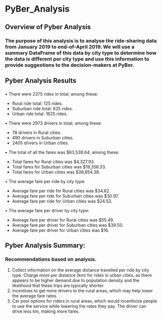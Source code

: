 # PyBer_Analysis
## Overview of Pyber Analysis 
### The purpose of this analysis is to analyse the ride-sharing data from January 2019 to end-of-April 2019. We will use a summary DataFrame of this data by city type to determine how the data is different per city type and use this information to provide suggestions to the decision-makers at PyBer.

## Pyber Analysis Results
###
•	There were 2375 rides in total; among these:
  - Rural ride total: 125 rides.
  - Suburban ride total: 625 rides.
  - Urban ride total: 1625 rides.
  
•	There were 2973 drivers in total; among these:
  - 78 drivers in Rural cities.
  - 490 drivers in Suburban cities.
  - 2405 drivers in Urban cities.
  
•	The total of all the fares was $63,538.64; among these:
  - Total fares for Rural cities was $4,327.93.
  - Total fares for Suburban cities was $19,356.33.
  - Total fares for Urban cities was $39,854.38.
  
•	The average fare per ride by city type:
  - Average fare per ride for Rural cities was $34.62.
  - Average fare per ride for Suburban cities was $30.97.
  - Average fare per ride for Urban cities was $24.53.
  
•	The average fare per driver by city type:
  - Average fare per driver for Rural cities was $55.49.
  - Average fare per driver for Suburban cities was $39.50.
  - Average fare per driver for Urban cities was $16.

## Pyber Analysis Summary:
### Recommendations based on analysis.

1) Collect information on the average distance travelled per ride by city type. Charge more per distance (km) for rides in urban cities, as there appears to be higher demand  due to population density and the likelihood that these trips are typically shorter.
2) Incentives to get more drivers to the rural areas, which may help lower the average fare rates.
3) Car pool options for riders in rural areas, which would incentivize people to use the service while lowering the rates they pay. The driver can drive less km, making more fares.
